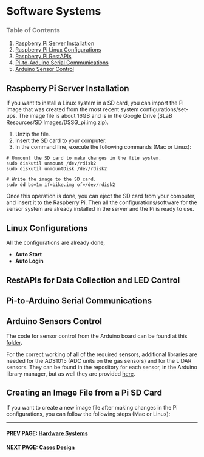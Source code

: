 Software Systems
========

### <span style="color:grey">Table of Contents</span>
1. [Raspberry Pi Server Installation](#raspberry)
2. [Raspberry Pi Linux Configurations](#config)
3. [Raspberry Pi RestAPIs](#rest)
4. [Pi-to-Arduino Serial Communications](#socket)
5. [Arduino Sensor Control](#arduino)

<a name="raspberry"></a>
## Raspberry Pi Server Installation
If you want to install a Linux system in a SD card, you can import the Pi image that was created from the most recent system configurations/set-ups. The image file is about 16GB and is in the Google Drive (SLaB Resources/SD Images/DSSG_pi.img.zip). 

1. Unzip the file.
2. Insert the SD card to your computer.
3. In the command line, execute the following commands (Mac or Linux):

```
# Unmount the SD card to make changes in the file system.
sudo diskutil unmount /dev/rdisk2
sudo diskutil unmountDisk /dev/rdisk2

# Write the image to the SD card.
sudo dd bs=1m if=bike.img of=/dev/rdisk2
```

Once this operation is done, you can eject the SD card from your computer, and insert it to the Raspberry Pi. Then all the configurations/software for the sensor system are already installed in the server and the Pi is ready to use.

<a name="config"></a>
## Linux Configurations 
All the configurations are already done, 

* **Auto Start**
* **Auto Login**

<a name="rest"></a>
## RestAPIs for Data Collection and LED Control

<a name="socket"></a>
## Pi-to-Arduino Serial Communications


<a name="arduino"></a>
## Arduino Sensors Control
The code for sensor control from the Arduino board can be found at this [folder](https://github.com/cledantec/Cycle-Atlanta-SLaB/tree/master/DSSG2017_SensingBox_Arduino/oneArduinoAllAggregated).

For the correct working of all of the required sensors, additional libraries are needed for the ADS1015 (ADC units on the gas sensors) and for the LIDAR sensors. They can be found in the repository for each sensor, in the Arduino library manager, but as well they are provided [here](https://github.com/cledantec/Cycle-Atlanta-SLaB/tree/master/DSSG2017_SensingBox_Arduino/libraries%20to%20install).

## Creating an Image File from a Pi SD Card
If you want to create a new image file after making changes in the Pi configurations, you can follow the following steps (Mac or Linux):

****
#### PREV PAGE: [Hardware Systems](hardware.md)
#### NEXT PAGE: [Cases Design](cases.md)